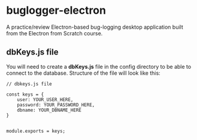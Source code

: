 # buglogger-electron
A practice/review Electron-based bug-logging desktop application built from the Electron from Scratch course.


## dbKeys.js file
You will need to create a **dbKeys.js** file in the config directory to be able to connect to the database. Structure of the file will look like this:
```
// dbkeys.js file

const keys = {
    user: YOUR_USER_HERE,
    password: YOUR_PASSWORD_HERE,
    dbname: YOUR_DBNAME_HERE
}


module.exports = keys;
```
